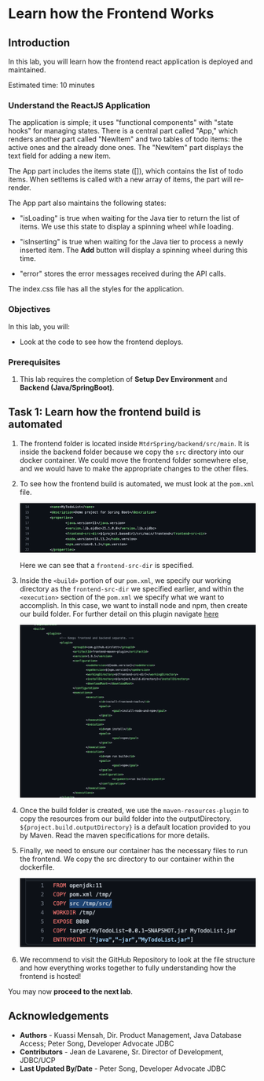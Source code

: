 # Learn how the Frontend Works

## Introduction

In this lab, you will learn how the frontend react application is deployed and maintained.

Estimated time: 10 minutes

<!-- Watch the video below for a quick walk-through of the lab.

Mac:

[](youtube:xCVhmx7KAm8) -->


### Understand the ReactJS Application

The application is simple; it uses "functional components" with "state hooks" for managing states. There is a central part called "App," which renders another part called "NewItem" and two tables of todo items: the active ones and the already done ones. The "NewItem" part displays the text field for adding a new item.

The App part includes the items state ([]), which contains the list of todo items. When setItems is called with a new array of items, the part will re-render.

The App part also maintains the following states:

- "isLoading" is true when waiting for the Java tier to return the list of items. We use this state to display a spinning wheel while loading.

- "isInserting" is true when waiting for the Java tier to process a newly inserted item. The **Add** button will display a spinning wheel during this time.

- "error" stores the error messages received during the API calls.

The index.css file has all the styles for the application.

### Objectives

In this lab, you will:
- Look at the code to see how the frontend deploys.

### Prerequisites

1. This lab requires the completion of **Setup Dev Environment** and **Backend (Java/SpringBoot)**.

## Task 1: Learn how the frontend build is automated

1. The frontend folder is located inside `MtdrSpring/backend/src/main`. It is inside the backend folder because we copy the `src` directory into our docker container. We could move the frontend folder somewhere else, and we would have to make the appropriate changes to the other files.

2. To see how the frontend build is automated, we must look at the `pom.xml` file.

	![](images/pom-xml.png "pom.xml")

	Here we can see that a `frontend-src-dir` is specified. 
3. Inside the `<build>` portion of our `pom.xml`, we specify our working directory as the `frontend-src-dir` we specified earlier, and within the `<execution>` section of the `pom.xml` we specify what we want to accomplish. In this case, we want to install node and npm, then create our build folder. For further detail on this plugin navigate [here](https://github.com/eirslett/frontend-maven-plugin)


	![](images/erislett-plugin.png "erislett")

4. Once the build folder is created, we use the `maven-resources-plugin` to copy the resources from our build folder into the outputDirectory. `${project.build.outputDirectory}` is a default location provided to you by Maven. Read the maven specifications for more details.

5. Finally, we need to ensure our container has the necessary files to run the frontend. We copy the src directory to our container within the dockerfile.

	![](images/dockerfile.png "dockerfile")

6. We recommend to visit the GitHub Repository to look at the file structure and how everything works together to fully understanding how the frontend is hosted!



You may now **proceed to the next lab**.

## Acknowledgements

* **Authors** -  Kuassi Mensah, Dir. Product Management, Java Database Access; Peter Song, Developer Advocate JDBC
* **Contributors** - Jean de Lavarene, Sr. Director of Development, JDBC/UCP
* **Last Updated By/Date** - Peter Song, Developer Advocate JDBC
